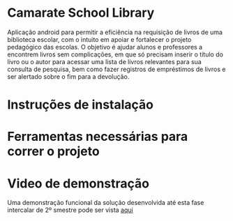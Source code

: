 # Camarate School Library

Aplicação android para permitir a eficiência na requisição de livros de uma biblioteca escolar, com o intuito em apoiar e fortalecer o projeto pedagógico das escolas. O objetivo é ajudar alunos e professores a encontrem livros sem complicações, em que só precisam inserir o título do livro ou o autor para acessar uma lista de livros relevantes para sua consulta de pesquisa, bem como fazer registros de empréstimos de livros e ser alertado sobre o fim para a devolução.

# Instruções de instalação 


# Ferramentas necessárias para correr o projeto



# Video de demonstração

Uma demonstração funcional da solução desenvolvida até esta fase intercalar de 2º smestre pode ser vista [aqui](https://youtu.be/dZU8X6YIXI0)
